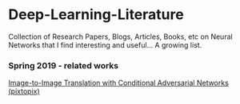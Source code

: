 # Deep-Learning-Literature
Collection of Research Papers, Blogs, Articles, Books, etc on Neural Networks that I find interesting and useful... A growing list.

### Spring 2019 - related works
[Image-to-Image Translation with Conditional Adversarial Networks (pixtopix)](http://openaccess.thecvf.com/content_cvpr_2017/papers/Isola_Image-To-Image_Translation_With_CVPR_2017_paper.pdf
)
